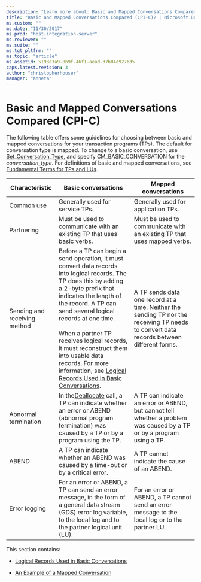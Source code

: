 ```yaml
---
description: "Learn more about: Basic and Mapped Conversations Compared (CPI-C)"
title: "Basic and Mapped Conversations Compared (CPI-C)2 | Microsoft Docs"
ms.custom: ""
ms.date: "11/30/2017"
ms.prod: "host-integration-server"
ms.reviewer: ""
ms.suite: ""
ms.tgt_pltfrm: ""
ms.topic: "article"
ms.assetid: 5193e3a9-8b9f-46f1-aead-37b04d9276d5
caps.latest.revision: 3
author: "christopherhouser"
manager: "anneta"
---
```

# Basic and Mapped Conversations Compared (CPI-C)
The following table offers some guidelines for choosing between basic and mapped conversations for your transaction programs (TPs). The default for conversation type is mapped. To change to a basic conversation, use [Set_Conversation_Type](./set-conversation-type-cpi-c-1.md), and specify CM_BASIC_CONVERSATION for the *conversation_type*. For definitions of basic and mapped conversations, see [Fundamental Terms for TPs and LUs](../core/fundamental-terms-for-tps-and-lus-cpi-c-2.md).  
  
|Characteristic|Basic conversations|Mapped conversations|  
|--------------------|-------------------------|--------------------------|  
|Common use|Generally used for service TPs.|Generally used for application TPs.|  
|Partnering|Must be used to communicate with an existing TP that uses basic verbs.|Must be used to communicate with an existing TP that uses mapped verbs.|  
|Sending and receiving method|Before a TP can begin a send operation, it must convert data records into logical records. The TP does this by adding a 2-byte prefix that indicates the length of the record. A TP can send several logical records at one time.<br /><br /> When a partner TP receives logical records, it must reconstruct them into usable data records. For more information, see [Logical Records Used in Basic Conversations](../core/logical-records-used-in-basic-conversations-cpi-c-2.md).|A TP sends data one record at a time. Neither the sending TP nor the receiving TP needs to convert data records between different forms.|  
|Abnormal termination|In the[Deallocate](./deallocate-cpi-c-1.md) call, a TP can indicate whether an error or ABEND (abnormal program termination) was caused by a TP or by a program using the TP.|A TP can indicate an error or ABEND, but cannot tell whether a problem was caused by a TP or by a program using a TP.|  
|ABEND|A TP can indicate whether an ABEND was caused by a time-out or by a critical error.|A TP cannot indicate the cause of an ABEND.|  
|Error logging|For an error or ABEND, a TP can send an error message, in the form of a general data stream (GDS) error log variable, to the local log and to the partner logical unit (LU).|For an error or ABEND, a TP cannot send an error message to the local log or to the partner LU.|  
  
 This section contains:  
  
-   [Logical Records Used in Basic Conversations](../core/logical-records-used-in-basic-conversations-cpi-c-2.md)  
  
-   [An Example of a Mapped Conversation](../core/an-example-of-a-mapped-conversation-cpi-c-1.md)
